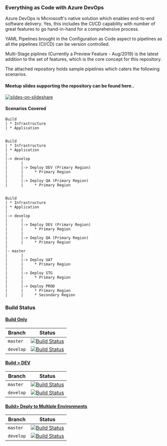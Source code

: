 ### Everything as Code with Azure DevOps

Azure DevOps is Micrososft's native solution which enables end-to-end software delivery. Yes, this includes the CI/CD capability with number of great features to go hand-in-hand for a comprehensive process.

YAML Pipelines brought in the Configuration as Code aspect to pipelines as all the pipelines (CI/CD) can be version controlled. 

Multi-Stage piplines (Currently a Preview Feature - Aug/2019) is the latest addition to the set of features, which is the core concept for this repository.

The attached repository holds sample pipelines which caters the following scenarios. 

#### Meetup slides supporting the repository can be found here..

[![slides-on-slideshare](https://image.slidesharecdn.com/everythingascodewithazuredevops-190816021609/95/everything-as-code-with-azure-devops-1-638.jpg)](//www.slideshare.net/venura1/everything-as-code-with-azure-devops)

#### Scenarios Covered

```
Build 
| * Infrastructure
| * Application


Build 
| * Infrastructure
| * Application
|
|-> develop
|      |
|      |-> Deploy DEV (Primary Region)
|      |     * Primary Region
|      |
|      |-> Deploy QA (Primary Region)
|      |     * Primary Region


Build 
| * Infrastructure
| * Application
|
|-> develop
|      |
|      |-> Deploy DEV (Primary Region)
|      |     * Primary Region
|      |
|      |-> Deploy QA (Primary Region)
|      |     * Primary Region
|
|- master
|      |
|      |-> Deploy UAT
|      |     * Primary Region
|      |
|      |-> Deploy STG
|      |     * Primary Region
|      |
|      |-> Deploy PROD
|      |     * Primary Region
|      |     * Secondary Region

```

### Build Status

#### [Build Only](build.yml) 


| Branch        | Status        |
| ------------- |:-------------:|
| `master`      | [![Build Status](https://dev.azure.com/theToDoCompany/theToDoApplication/_apis/build/status/venura9.azure-devops-yaml?branchName=master)](https://dev.azure.com/theToDoCompany/theToDoApplication/_build/latest?definitionId=11&branchName=master)|
| `develop`     | [![Build Status](https://dev.azure.com/theToDoCompany/theToDoApplication/_apis/build/status/venura9.azure-devops-yaml?branchName=develop)](https://dev.azure.com/theToDoCompany/theToDoApplication/_build/latest?definitionId=11&branchName=develop)|

#### [Build > DEV](build-dev.yml) 

| Branch        | Status        |
| ------------- |:-------------:|
| `master`      | [![Build Status](https://dev.azure.com/theToDoCompany/theToDoApplication/_apis/build/status/venura9.azure-devops-yaml?branchName=master)](https://dev.azure.com/theToDoCompany/theToDoApplication/_build/latest?definitionId=14&branchName=master)|
| `develop`     | [![Build Status](https://dev.azure.com/theToDoCompany/theToDoApplication/_apis/build/status/venura9.azure-devops-yaml?branchName=develop)](https://dev.azure.com/theToDoCompany/theToDoApplication/_build/latest?definitionId=14&branchName=develop)|

#### [Build> Deply to Multiple Environments](azure-pipelines.yml) 

| Branch        | Status        |
| ------------- |:-------------:|
| `master`      | [![Build Status](https://dev.azure.com/theToDoCompany/theToDoApplication/_apis/build/status/venura9.azure-devops-yaml?branchName=master)](https://dev.azure.com/theToDoCompany/theToDoApplication/_build/latest?definitionId=9&branchName=master)|
| `develop`     | [![Build Status](https://dev.azure.com/theToDoCompany/theToDoApplication/_apis/build/status/venura9.azure-devops-yaml?branchName=develop)](https://dev.azure.com/theToDoCompany/theToDoApplication/_build/latest?definitionId=9&branchName=develop)|
